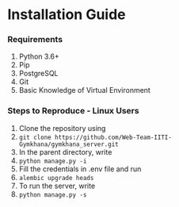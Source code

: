 # Installation Guide

### Requirements
1. Python 3.6+
2. Pip  
3. PostgreSQL
4. Git
5. Basic Knowledge of Virtual Environment

### Steps to Reproduce - Linux Users
1. Clone the repository using
2. `git clone https://github.com/Web-Team-IITI-Gymkhana/gymkhana_server.git`
3. In the parent directory, write 
4. `python manage.py -i`
5. Fill the credentials in .env file and run
6. `alembic upgrade heads`
7. To run the server, write
8. `python manage.py -s`